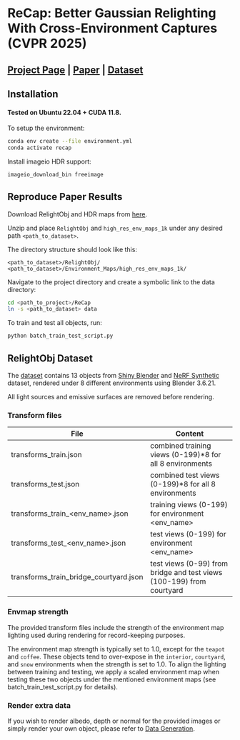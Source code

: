 # ReCap: Better Gaussian Relighting With Cross-Environment Captures (CVPR 2025)
## [Project Page](https://jingzhi.github.io/ReCap/) |  [Paper](https://arxiv.org/abs/2412.07534) | [Dataset](https://drive.google.com/drive/folders/1TH9RXfjrpR7SCcODjzcH47sI5NHieqLR?usp=sharing)


## Installation

#### Tested on Ubuntu 22.04 + CUDA 11.8.
To setup the environment:
```bash
conda env create --file environment.yml
conda activate recap
```
Install imageio HDR support:
```bash
imageio_download_bin freeimage
```

## Reproduce Paper Results
Download RelightObj and HDR maps from [here](https://drive.google.com/drive/folders/1TH9RXfjrpR7SCcODjzcH47sI5NHieqLR?usp=sharing).

Unzip and place `RelightObj` and `high_res_env_maps_1k` under any desired path `<path_to_dataset>`. 

The directory structure should look like this:

```
<path_to_dataset>/RelightObj/
<path_to_dataset>/Environment_Maps/high_res_env_maps_1k/
```

Navigate to the project directory and create a symbolic link to the data directory:

```bash
cd <path_to_project>/ReCap
ln -s <path_to_dataset> data
```

To train and test all objects, run:
```bash
python batch_train_test_script.py
```
## RelightObj Dataset
The [dataset](https://drive.google.com/drive/folders/1TH9RXfjrpR7SCcODjzcH47sI5NHieqLR?usp=sharing) contains 13 objects from [Shiny Blender](https://dorverbin.github.io/refnerf/) and [NeRF Synthetic](https://www.matthewtancik.com/nerf) dataset, rendered under 8 different environments using Blender 3.6.21. 

All light sources and emissive surfaces are removed before rendering.

### Transform files
| File | Content |
|----------|----------|
| transforms_train.json | combined training views (0-199)*8 for all 8 environments|
| transforms_test.json |  combined test views (0-199)*8 for all 8 environments |
| transforms_train_<env_name>.json | training views (0-199) for environment <env_name>|
| transforms_test_<env_name>.json |  test views (0-199) for  environment <env_name> |
| transforms_train_bridge_courtyard.json |  test views (0-99) from bridge and test views (100-199) from courtyard |

### Envmap strength

The provided transform files include the strength of the environment map lighting used during rendering for record-keeping purposes.

The environment map strength is typically set to 1.0, except for the `teapot` and `coffee`. These objects tend to over-expose in the `interior`, `courtyard`, and `snow` environments when the strength is set to 1.0. To align the lighting between training and testing, we apply a scaled environment map when testing these two objects under the mentioned environment maps (see batch_train_test_script.py for details).

### Render extra data

If you wish to render albedo, depth or normal for the provided images or simply render your own object, please refer to [Data Generation](./blender_synth).

